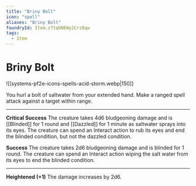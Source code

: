 ```yaml
---
title: "Briny Bolt"
icon: "spell"
aliases: "Briny Bolt"
foundryId: Item.z7tqGNEWy2CrzDqw
tags:
  - Item
---
```


# Briny Bolt
![[systems-pf2e-icons-spells-acid-storm.webp|150]]

You hurl a bolt of saltwater from your extended hand. Make a ranged spell attack against a target within range.

* * *

**Critical Success** The creature takes 4d6 bludgeoning damage and is [[Blinded]] for 1 round and [[Dazzled]] for 1 minute as saltwater sprays into its eyes. The creature can spend an Interact action to rub its eyes and end the blinded condition, but not the dazzled condition.

**Success** The creature takes 2d6 bludgeoning damage and is blinded for 1 round. The creature can spend an Interact action wiping the salt water from its eyes to end the blinded condition.

* * *

**Heightened (+1)** The damage increases by 2d6.
